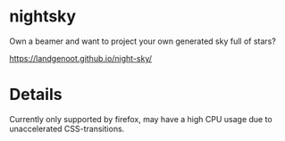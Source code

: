 # nightsky
Own a beamer and want to project your own generated sky full of stars? 

https://landgenoot.github.io/night-sky/

# Details
Currently only supported by firefox, may have a high CPU usage due to unaccelerated CSS-transitions.
